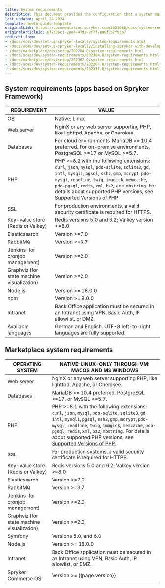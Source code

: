 ```yaml
---
title: System requirements
description: This document provides the configuration that a system must have in order for the Spryker project to run smoothly and efficiently.
last_updated: April 24 2024
template: howto-guide-template
originalLink: https://documentation.spryker.com/2021080/docs/system-requirements
originalArticleId: 6f7d36c1-2ee4-47d1-8f7f-ea0f1b7f93a7
redirect_from:
- /docs/scos/dev/set-up-spryker-locally/system-requirements.html
- /docs/scos/dev/set-up-spryker-locally/installing-spryker-with-development-virtual-machine/devvm-system-requirements.html
- /docs/marketplace/dev/setup/202204.0/system-requirements.html
- /docs/scos/dev/system-requirements/202304.0/system-requirements.html
- /docs/marketplace/dev/setup/202307.0/system-requirements.html
- /docs/scos/dev/system-requirements/202204.0/system-requirements.html
- /docs/scos/dev/system-requirements/202311.0/system-requirements.html
---
```


## System requirements (apps based on Spryker Framework)


| REQUIREMENT | VALUE                                                                                                                                                                                                                                                                                                                                                                                  |
|---|----------------------------------------------------------------------------------------------------------------------------------------------------------------------------------------------------------------------------------------------------------------------------------------------------------------------------------------------------------------------------------------|
| OS                                        | Native: Linux                                                                                                                                                                                                                                                                                                                                                                          |
| Web server                                | NginX or any web server supporting PHP, like lighttpd, Apache, or Cherokee.                                                                                                                                                                                                                                                                                         |
| Databases                                 | For cloud environments, MariaDB >= 10.4 preferred. For on-premise environments, PostgreSQL >=17  or MySQL >=5.7.                                                                                                                                                                                                                                                                                                  |
| PHP                                       | PHP >=8.2 with the following extensions: `curl`, `json`, `mysql`, `pdo-sqlite`, `sqlite3`, `gd`, `intl`, `mysqli`, `pgsql`, `ssh2`, `gmp`, `mcrypt`, `pdo-mysql`, `readline`, `twig`, `imagick`, `memcache`, `pdo-pgsql`, `redis`, `xml`, `bz2`, and `mbstring`. For details about supported PHP versions, see [Supported Versions of PHP](/docs/dg/dev/supported-versions-of-php.html) |
| SSL                                       | For production environments, a valid security certificate is required for HTTPS.                                                                                                                                                                                                                                                                                                            |
| Key-value store (Redis or Valkey)         | Redis versions 5.0 and 6.2; Valkey version >=8.0                                                                                                                                                                                                                                                                                                                                                                   |
| Elasticsearch                             | Version >=7.0                                                                                                                                                                                                                                                                                                                                                                          |
| RabbitMQ                                  | Version >=3.7                                                                                                                                                                                                                                                                                                                                                                          |
| Jenkins (for cronjob management)          | Version >=2.0                                                                                                                                                                                                                                                                                                                                                                          |
| Graphviz (for state machine visualization) | Version >=2.0                                                                                                                                                                                                                                                                                                                                                                          |
| Node.js                                   | Version >= 18.0.0                                                                                                                                                                                                                                                                                                                                                                      |
| npm                                       | Version >= 9.0.0                                                                                                                                                                                                                                                                                                                                                                       |
| Intranet                                  | Back Office application must be secured in an Intranet using VPN, Basic Auth, IP allowlist, or DMZ.                                                                                                                                                                                                                                                                              |
| Available languages                       | German and English. UTF-8 left-to-right languages are fully supported.                                                                                                                                                                                                                                                                                                                 |


## Marketplace system requirements

| OPERATING SYSTEM | NATIVE: LINUX-ONLY THROUGH VM: MACOS AND MS WINDOWS                                                                                                                                                                                                                                                                                                                                  |
|---|--------------------------------------------------------------------------------------------------------------------------------------------------------------------------------------------------------------------------------------------------------------------------------------------------------------------------------------------------------------------------------------|
| Web server                                | NginX or any web server supporting PHP, like lighttpd, Apache, or Cherokee.                                                                                                                                                                                                                                                                                       |
| Databases                               | MariaDB >= 10.4 preferred, PostgreSQL >=17, or MySQL >=5.7.                                                                                                                                                                                                                                                                                                                          |
| PHP                                       | PHP >=8.1 with the following extensions: `curl`, `json`, `mysql`, `pdo-sqlite`, `sqlite3`, `gd`, `intl`, `mysqli`, `pgsql`, `ssh2`, `gmp`, `mcrypt`, `pdo-mysql`, `readline`, `twig`, `imagick`, `memcache`, `pdo-pgsql`, `redis`, `xml`, `bz2`, `mbstring`. For details about supported PHP versions, see [Supported Versions of PHP](/docs/dg/dev/supported-versions-of-php.html). |
| SSL                                       | For production systems, a valid security certificate is required for HTTPS.                                                                                                                                                                                                                                                                                                          |
| Key-value store (Redis or Valkey)         | Redis versions 5.0 and 6.2; Valkey version >=8.0                                                                                                                                                                                                                                                                                                                                                                 |
| Elasticsearch                             | Version >=7.0                                                                                                                                                                                                                                                                                                                                                                        |
| RabbitMQ                                  | Version >=3.7                                                                                                                                                                                                                                                                                                                                                                        |
| Jenkins (for cronjob management)          | Version >=2.0                                                                                                                                                                                                                                                                                                                                                                        |
| Graphviz (for state machine visualization) | Version >=2.0                                                                                                                                                                                                                                                                                                                                                                        |
| Symfony                                   | Versions 5.0, and 6.0                                                                                                                                                                                                                                                                                                                                                                |
| Node.js                                   | Version >= 18.0.0                                                                                                                                                                                                                                                                                                                                                                    |
| Intranet                                  | Back Office application must be secured in an Intranet using VPN, Basic Auth, IP allowlist, or DMZ.                                                                                                                                                                                                                                                                            |
| Spryker Commerce OS                       | Version >= {{page.version}}                                                                                                                                                                                                                                                                                                                                                          |
